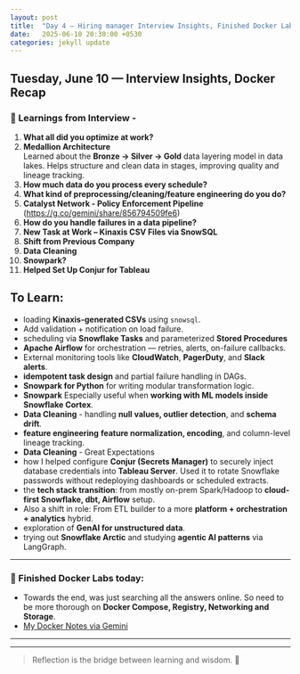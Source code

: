 ```yaml
---
layout: post
title:  "Day 4 – Hiring manager Interview Insights, Finished Docker Labs"
date:   2025-06-10 20:30:00 +0530
categories: jekyll update
---
```

## Tuesday, June 10 — Interview Insights, Docker Recap

### 🧠 Learnings from Interview - 

1. **What all did you optimize at work?**  
2. **Medallion Architecture**  
   Learned about the **Bronze → Silver → Gold** data layering model in data lakes. Helps structure and clean data in stages, improving quality and lineage tracking.
3. **How much data do you process every schedule?**  
4. **What kind of preprocessing/cleaning/feature engineering do you do?**  
5. **Catalyst Network - Policy Enforcement Pipeline**  
   (https://g.co/gemini/share/856794509fe6)
6. **How do you handle failures in a data pipeline?**
7. **New Task at Work – Kinaxis CSV Files via SnowSQL**
8.  **Shift from Previous Company**
9.  **Data Cleaning**
10. **Snowpark?**
11. **Helped Set Up Conjur for Tableau**


## To Learn:
- loading **Kinaxis-generated CSVs** using `snowsql`.
- Add validation + notification on load failure.
- scheduling via **Snowflake Tasks** and parameterized **Stored Procedures**
- **Apache Airflow** for orchestration — retries, alerts, on-failure callbacks.
- External monitoring tools like **CloudWatch**, **PagerDuty**, and **Slack alerts**.
- **idempotent task design** and partial failure handling in DAGs.
- **Snowpark for Python** for writing modular transformation logic.
- **Snowpark** Especially useful when **working with ML models inside Snowflake Cortex**.
- **Data Cleaning** - handling **null values, outlier detection**, and **schema drift**.
- **feature engineering** **feature normalization, encoding**, and column-level lineage tracking.
- **Data Cleaning** - Great Expectations
- how I helped configure **Conjur (Secrets Manager)** to securely inject database credentials into **Tableau Server**. Used it to rotate Snowflake passwords without redeploying dashboards or scheduled extracts.
- the **tech stack transition**: from mostly on-prem Spark/Hadoop to **cloud-first Snowflake, dbt, Airflow** setup.
- Also a shift in role: From ETL builder to a more **platform + orchestration + analytics** hybrid.
- exploration of **GenAI for unstructured data**.
- trying out **Snowflake Arctic** and studying **agentic AI patterns** via LangGraph.


---
### 🚀 Finished Docker Labs today:

- Towards the end, was just searching all the answers online. So need to be more thorough on **Docker Compose, Registry, Networking and Storage**.
- [My Docker Notes via Gemini](https://g.co/gemini/share/a1d8344d63c1)

---

---

> Reflection is the bridge between learning and wisdom. 🔁
